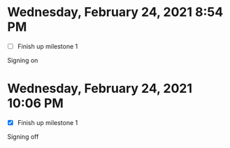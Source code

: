 # Wednesday, February 24, 2021 8:54 PM
- [ ] Finish up milestone 1

Signing on

# Wednesday, February 24, 2021 10:06 PM
- [X] Finish up milestone 1

Signing off
